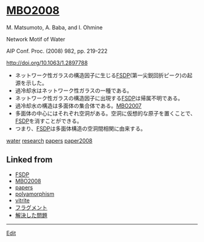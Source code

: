 ---
---
# [MBO2008](/MBO2008)

M. Matsumoto, A. Baba, and I. Ohmine

Network Motif of Water

AIP Conf. Proc. (2008) 982, pp. 219-222

http://doi.org/10.1063/1.2897788


* ネットワーク性ガラスの構造因子に生じる[FSDP](/FSDP)(第一尖鋭回折ピーク)の起源を示した。
* 過冷却水はネットワーク性ガラスの一種である。
* ネットワーク性ガラスの構造因子に出現する[FSDP](/FSDP)は帰属不明である。
* 過冷却水の構造は多面体の集合体である。[MBO2007](/MBO2007)
* 多面体の中心にはそれぞれ空洞がある。空洞に仮想的な原子を置くことで、[FSDP](/FSDP)を消すことができる。
* つまり、[FSDP](/FSDP)は多面体構造の空洞間相関に由来する。



[water](/water) [research](/research) [papers](/papers) [paper2008](/paper2008)



## Linked from

* [FSDP](FSDP.md)
* [MBO2008](MBO2008.md)
* [papers](papers.md)
* [polyamorphism](polyamorphism.md)
* [vitrite](vitrite.md)
* [フラグメント](フラグメント.md)
* [解決した問題](解決した問題.md)


----
[Edit](https://github.com/vitroid/vitroid.github.io/edit/master/MD/MBO2008.md)
